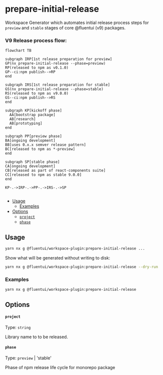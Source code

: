 # prepare-initial-release

Workspace Generator which automates initial release process steps for `preview` and `stable` stages of core @fluentui (v9) packages.

### V9 Release process flow:

```mermaid
flowchart TB

subgraph IRP[1st release preparation for preview]
GP(nx prepare-initial-release --phase=preview)
RP(released to npm as v0.1.0)
GP--ci:npm publish-->RP
end

subgraph IRS[1st release preparation for stable]
GS(nx prepare-initial-release --phase=stable)
RS(released to npm as v9.0.0)
GS--ci:npm publish-->RS
end

subgraph KP[kickoff phase]
  AA[bootstrap package]
  AB[research]
  AB[prototyping]
end

subgraph PP[preview phase]
BA[ongoing development]
BB[uses 0.x.x semver release pattern]
BC[released to npm as *-preview]
end

subgraph SP[stable phase]
CA[ongoing development]
CB[released as part of react-components suite]
CC[released to npm as stable 9.0.0]
end

KP-.->IRP-.->PP-.->IRS-.->SP


```

<!-- toc -->

- [Usage](#usage)
  - [Examples](#examples)
- [Options](#options)
  - [`project`](#project)
  - [`phase`](#phase)

<!-- tocstop -->

## Usage

```sh
yarn nx g @fluentui/workspace-plugin:prepare-initial-release ...
```

Show what will be generated without writing to disk:

```sh
yarn nx g @fluentui/workspace-plugin:prepare-initial-release --dry-run
```

### Examples

```sh
yarn nx g @fluentui/workspace-plugin:prepare-initial-release
```

## Options

#### `project`

Type: `string`

Library name to to be released.

#### `phase`

Type: `preview` | 'stable'

Phase of npm release life cycle for monorepo package
